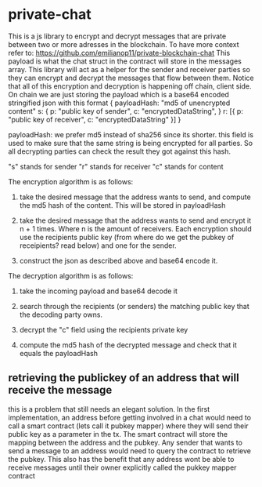 # private-chat

This is a js library to encrypt and decrypt messages that are private between two or more adresses in the blockchain. To have more context refer to: https://github.com/emilianop11/private-blockchain-chat This payload is what the chat struct in the contract will store in the messages array.
This library will act as a helper for the sender and receiver parties so they can encrypt and decrypt the messages that flow between them.
Notice that all of this encryption and decryption is happening off chain, client side. On chain we are just storing the payload which is a base64 encoded stringified json with this format
{
    payloadHash: "md5 of unencrypted content"
    s: {
        p: "public key of sender",
        c: "encryptedDataString",
    }
    r: [{
        p: "public key of receiver",
        c: "encryptedDataString"
    }]
}

payloadHash: we prefer md5 instead of sha256 since its shorter. this field is
used to make sure that the same string is being encrypted for all parties. So all decrypting parties can check the result they got against this hash.

"s" stands for sender
"r" stands for receiver
"c" stands for content

The encryption algorithm is as follows:

1) take the desired message that the address wants to send, and compute the md5 hash of the content. This will be stored in payloadHash

2) take the desired message that the address wants to send and encrypt it n + 1 times. Where n is the amount of receivers. Each encryption should use the recipients public key (from where do we get the pubkey of receipients? read below) and one for the sender.

3) construct the json as described above and base64 encode it.


The decryption algorithm is as follows:

1) take the incoming payload and base64 decode it

2) search through the recipients (or senders) the matching public key that the decoding party owns.

3) decrypt the "c" field using the recipients private key

4) compute the md5 hash of the decrypted message and check that it equals the payloadHash


## retrieving the publickey of an address that will receive the message

this is a problem that still needs an elegant solution.
In the first implementation, an address before getting involved in a chat would need to call a smart contract (lets call it pubkey mapper) where they will send their public key as a parameter in the tx. The smart contract will store the mapping between the address and the pubkey.
Any sender that wants to send a message to an address would need to query the contract to retrieve the pubkey.
This also has the benefit that any address wont be able to receive messages until their owner explicitly called the pukkey mapper contract
